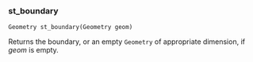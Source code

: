 ### st_boundary
`Geometry st_boundary(Geometry geom)`

Returns the boundary, or an empty `Geometry` of appropriate dimension, if _geom_ is empty.
